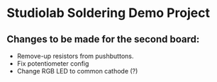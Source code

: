 # Studiolab Soldering Demo Project

## Changes to be made for the second board:
- Remove-up resistors from pushbuttons.
- Fix potentiometer config
- Change RGB LED to common cathode (?)